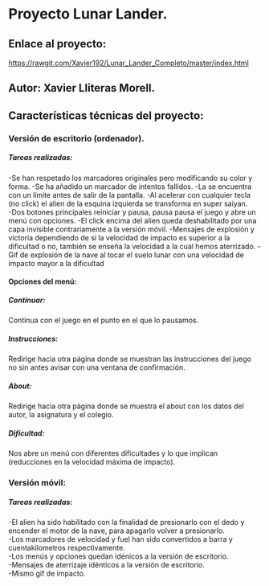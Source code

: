 # Proyecto Lunar Lander.  
## Enlace al proyecto:
https://rawgit.com/Xavier192/Lunar_Lander_Completo/master/index.html  

## Autor: Xavier Lliteras Morell.  
## Características técnicas del proyecto:
### Versión de escritorio (ordenador).
 ##### Tareas realizadas:  
-Se han respetado los marcadores originales pero modificando su color y forma.
-Se ha añadido un marcador de intentos fallidos.
-La se encuentra con un límite antes de salir de la pantalla. 
-Al acelerar con cualquier tecla (no click) el alien de la esquina izquierda se transforma en super saiyan.  
-Dos botones principales reiniciar y pausa, pausa pausa el juego y abre un menú con opciones.
-El click encima del alien queda deshabilitado por una capa invisible contrariamente a la versión móvil.
-Mensajes de explosión y victoria dependiendo de si la velocidad de impacto es superior a la dificultad o no, también se enseña la velocidad a la cual hemos aterrizado.
-Gif de explosión de la nave al tocar el suelo lunar con una velocidad de impacto mayor a la dificultad
#### Opciones del menú:
##### Continuar:  
Continua con el juego en el punto en el que lo pausamos.
##### Instrucciones:
Redirige hacia otra página donde se muestran las instrucciones del juego no sin antes avisar con una ventana de confirmación.
##### About:  
Redirige hacia otra página donde se muestra el about con los datos del autor, la asignatura y el colegio.  
##### Dificultad:  
Nos abre un menú con diferentes dificultades y lo que implican (reducciones en la velocidad máxima de impacto).

### Versión móvil:  
##### Tareas realizadas:
-El alien ha sido habilitado con la finalidad de presionarlo con el dedo y encender el motor de la nave, para apagarlo volver a presionarlo.    
-Los marcadores de velocidad y fuel han sido convertidos a barra y cuentakilometros respectivamente.  
-Los menús y opciones quedan idénicos a la versión de escritorio.  
-Mensajes de aterrizaje idénticos a la versión de escritorio.  
-Mismo gif de impacto.  






